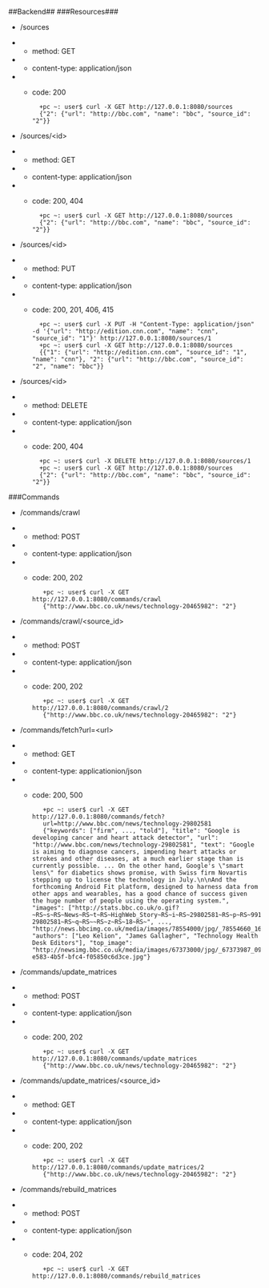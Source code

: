 ##Backend##
###Resources###

* /sources

*  *  method: GET

*  *  content-type: application/json

*  *  code: 200

            +pc ~: user$ curl -X GET http://127.0.0.1:8080/sources
            {"2": {"url": "http://bbc.com", "name": "bbc", "source_id": "2"}}

* /sources/\<id\>

*  *  method: GET

*  *  content-type: application/json

*  *  code: 200, 404

            +pc ~: user$ curl -X GET http://127.0.0.1:8080/sources
            {"2": {"url": "http://bbc.com", "name": "bbc", "source_id": "2"}}

* /sources/\<id\>

*  *  method: PUT

*  *  content-type: application/json

*  *  code: 200, 201, 406, 415

            +pc ~: user$ curl -X PUT -H "Content-Type: application/json" -d '{"url": "http://edition.cnn.com", "name": "cnn", "source_id": "1"}' http://127.0.0.1:8080/sources/1
            +pc ~: user$ curl -X GET http://127.0.0.1:8080/sources
            {{"1": {"url": "http://edition.cnn.com", "source_id": "1", "name": "cnn"}, "2": {"url": "http://bbc.com", "source_id": "2", "name": "bbc"}}

* /sources/\<id\>

*  *  method: DELETE

*  *  content-type: application/json

*  *  code: 200, 404

            +pc ~: user$ curl -X DELETE http://127.0.0.1:8080/sources/1
            +pc ~: user$ curl -X GET http://127.0.0.1:8080/sources
            {"2": {"url": "http://bbc.com", "name": "bbc", "source_id": "2"}}

###Commands

* /commands/crawl

*  * method: POST

*  * content-type: application/json

*  * code: 200, 202

            +pc ~: user$ curl -X GET http://127.0.0.1:8080/commands/crawl
            {"http://www.bbc.co.uk/news/technology-20465982": "2"}

* /commands/crawl/\<source_id\>

*  * method: POST

*  * content-type: application/json

*  * code: 200, 202

            +pc ~: user$ curl -X GET http://127.0.0.1:8080/commands/crawl/2
            {"http://www.bbc.co.uk/news/technology-20465982": "2"}


* /commands/fetch?url=\<url\>

*  * method: GET

*  * content-type: applicationion/json

*  * code: 200, 500

            +pc ~: user$ curl -X GET http://127.0.0.1:8080/commands/fetch?
            url=http://www.bbc.com/news/technology-29802581
            {"keywords": ["firm", ..., "told"], "title": "Google is developing cancer and heart attack detector", "url": "http://www.bbc.com/news/technology-29802581", "text": "Google is aiming to diagnose cancers, impending heart attacks or strokes and other diseases, at a much earlier stage than is currently possible. ... On the other hand, Google's \"smart lens\" for diabetics shows promise, with Swiss firm Novartis stepping up to license the technology in July.\n\nAnd the forthcoming Android Fit platform, designed to harness data from other apps and wearables, has a good chance of success given the huge number of people using the operating system.", "images": ["http://stats.bbc.co.uk/o.gif?~RS~s~RS~News~RS~t~RS~HighWeb_Story~RS~i~RS~29802581~RS~p~RS~99113~RS~a~RS~International~RS~u~RS~/news/technology-29802581~RS~q~RS~~RS~z~RS~18~RS~", ..., "http://news.bbcimg.co.uk/media/images/78554000/jpg/_78554660_169462629.jpg"], "authors": ["Leo Kelion", "James Gallagher", "Technology Health Desk Editors"], "top_image": "http://newsimg.bbc.co.uk/media/images/67373000/jpg/_67373987_09f1654a-e583-4b5f-bfc4-f05850c6d3ce.jpg"}

* /commands/update_matrices

*  * method: POST

*  * content-type: application/json

*  * code: 200, 202

            +pc ~: user$ curl -X GET http://127.0.0.1:8080/commands/update_matrices
            {"http://www.bbc.co.uk/news/technology-20465982": "2"}

* /commands/update_matrices/\<source_id\>

*  * method: GET

*  * content-type: application/json

*  * code: 200, 202

            +pc ~: user$ curl -X GET http://127.0.0.1:8080/commands/update_matrices/2
            {"http://www.bbc.co.uk/news/technology-20465982": "2"}

* /commands/rebuild_matrices

*  * method: POST

*  * content-type: application/json

*  * code: 204, 202

            +pc ~: user$ curl -X GET http://127.0.0.1:8080/commands/rebuild_matrices
